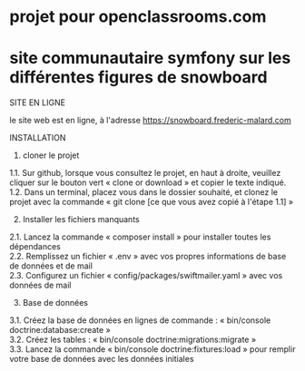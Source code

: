 # projet pour openclassrooms.com
# site communautaire symfony sur les différentes figures de snowboard

SITE EN LIGNE

le site web est en ligne, à l'adresse https://snowboard.frederic-malard.com

INSTALLATION

1. cloner le projet

1.1. Sur github, lorsque vous consultez le projet, en haut à droite, veuillez cliquer sur le bouton vert « clone or download » et copier le texte indiqué.\
1.2. Dans un terminal, placez vous dans le dossier souhaité, et clonez le projet avec la commande « git clone [ce que vous avez copié à l'étape 1.1] »

2. Installer les fichiers manquants

2.1. Lancez la commande « composer install » pour installer toutes les dépendances\
2.2. Remplissez un fichier « .env » avec vos propres informations de base de données et de mail\
2.3. Configurez un fichier « config/packages/swiftmailer.yaml » avec vos données de mail

3. Base de données

3.1. Créez la base de données en lignes de commande : « bin/console doctrine:database:create »\
3.2. Créez les tables : « bin/console doctrine:migrations:migrate »\
3.3. Lancez la commande « bin/console doctrine:fixtures:load » pour remplir votre base de données avec les données initiales

